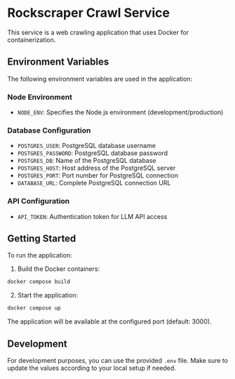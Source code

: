 # Rockscraper Crawl Service

This service is a web crawling application that uses Docker for containerization.

## Environment Variables

The following environment variables are used in the application:

### Node Environment
- `NODE_ENV`: Specifies the Node.js environment (development/production)

### Database Configuration
- `POSTGRES_USER`: PostgreSQL database username
- `POSTGRES_PASSWORD`: PostgreSQL database password
- `POSTGRES_DB`: Name of the PostgreSQL database
- `POSTGRES_HOST`: Host address of the PostgreSQL server
- `POSTGRES_PORT`: Port number for PostgreSQL connection
- `DATABASE_URL`: Complete PostgreSQL connection URL

### API Configuration
- `API_TOKEN`: Authentication token for LLM API access

## Getting Started

To run the application:

1. Build the Docker containers:
```bash
docker compose build
```

2. Start the application:
```bash
docker compose up
```

The application will be available at the configured port (default: 3000).

## Development

For development purposes, you can use the provided `.env` file. Make sure to update the values according to your local setup if needed. 